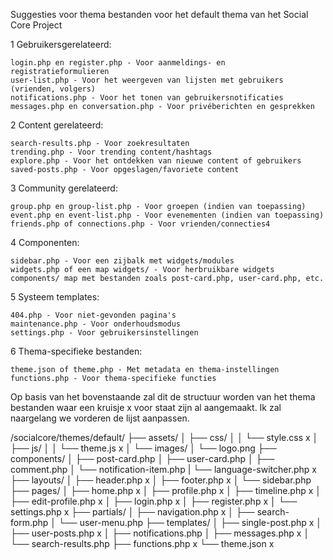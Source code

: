 Suggesties voor thema bestanden voor het default thema van het Social Core Project

1 Gebruikersgerelateerd:

    login.php en register.php - Voor aanmeldings- en registratieformulieren
    user-list.php - Voor het weergeven van lijsten met gebruikers (vrienden, volgers)
    notifications.php - Voor het tonen van gebruikersnotificaties
    messages.php en conversation.php - Voor privéberichten en gesprekken


2 Content gerelateerd:

    search-results.php - Voor zoekresultaten
    trending.php - Voor trending content/hashtags
    explore.php - Voor het ontdekken van nieuwe content of gebruikers
    saved-posts.php - Voor opgeslagen/favoriete content


3 Community gerelateerd:

    group.php en group-list.php - Voor groepen (indien van toepassing)
    event.php en event-list.php - Voor evenementen (indien van toepassing)
    friends.php of connections.php - Voor vrienden/connecties4


4 Componenten:

    sidebar.php - Voor een zijbalk met widgets/modules
    widgets.php of een map widgets/ - Voor herbruikbare widgets
    components/ map met bestanden zoals post-card.php, user-card.php, etc.


5 Systeem templates:

    404.php - Voor niet-gevonden pagina's
    maintenance.php - Voor onderhoudsmodus
    settings.php - Voor gebruikersinstellingen


6 Thema-specifieke bestanden:

    theme.json of theme.php - Met metadata en thema-instellingen
    functions.php - Voor thema-specifieke functies

Op basis van het bovenstaande zal dit de structuur worden van het thema bestanden waar een kruisje x voor staat zijn al aangemaakt. Ik zal naargelang we vorderen de lijst aanpassen.

/socialcore/themes/default/
├── assets/
│   ├── css/
│   │   └── style.css x
│   ├── js/
│   │   └── theme.js x
│   └── images/
│       └── logo.png
├── components/
│   ├── post-card.php
│   ├── user-card.php
│   ├── comment.php
│   └── notification-item.php
|   └── language-switcher.php x
├── layouts/
│   ├── header.php x
│   ├── footer.php x
│   └── sidebar.php
├── pages/
│   ├── home.php x
│   ├── profile.php x
│   ├── timeline.php x
│   ├── edit-profile.php x
│   ├── login.php x
│   ├── register.php x
│   └── settings.php x
├── partials/
│   ├── navigation.php x
│   ├── search-form.php
│   └── user-menu.php
├── templates/
│   ├── single-post.php x
│   ├── user-posts.php x
│   ├── notifications.php
│   ├── messages.php x
│   └── search-results.php
├── functions.php x
└── theme.json x